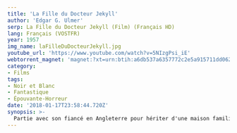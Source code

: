 ```yaml
---
title: 'La Fille du Docteur Jekyll'
author: 'Edgar G. Ulmer'
serp: La Fille du Docteur Jekyll (Film) (Français HD)
lang: Français (VOSTFR)
year: 1957
img_name: laFilleDuDocteurJekyll.jpg
youtube_url: 'https://www.youtube.com/watch?v=5NIzgPsi_iE'
webtorrent_magnet: 'magnet:?xt=urn:btih:a6db537a6357772c2e5a915711dd062a6da96d90&dn=KzeIPxTrCxkq.mp4&tr=udp://explodie.org:6969&tr=udp://tracker.coppersurfer.tk:6969&tr=udp://tracker.empire-js.us:1337&tr=udp://tracker.leechers-paradise.org:6969&tr=udp://tracker.opentrackr.org:1337&tr=wss://tracker.btorrent.xyz&tr=wss://tracker.fastcast.nz&tr=wss://tracker.openwebtorrent.com&as=https://seed01.bitchute.com/8929/KzeIPxTrCxkq.mp4&as=https://seed02.bitchute.com/8929/KzeIPxTrCxkq.mp4&as=https://seed03.bitchute.com/8929/KzeIPxTrCxkq.mp4&xs=https://www.bitchute.com/torrent/8929/KzeIPxTrCxkq.webtorrent'
category:
- Films
tags:
- Noir et Blanc
- Fantastique
- Épouvante-Horreur
date: '2018-01-17T23:58:44.720Z'
synopsis: >-
  Partie avec son fiancé en Angleterre pour hériter d'une maison familiale, Janet découvre qu'elle est en fait la fille du Dr. Jekyll. Très vite, elle se retrouve hantée par d'affreux cauchemars et le sang se met à couler..
---
```



<!-- # Synopsis
[La Fille du Docteur Jekyll](https://www.amazon.fr/gp/product/B00A2HXEIQ/ref=as_li_qf_sp_asin_il_tl?ie=UTF8&tag=ctimes-21&camp=1642&creative=6746&linkCode=as2&creativeASIN=B00A2HXEIQ&linkId=7c1461723808ebdd9203183fb0656d4f), Edgar G. Ulmer.
Partie avec son fiancé en Angleterre pour hériter d'une maison familiale, Janet découvre qu'elle est en fait la fille du Dr. Jekyll. Très vite, elle se retrouve hantée par d'affreux cauchemars et le sang se met à couler.. -->
